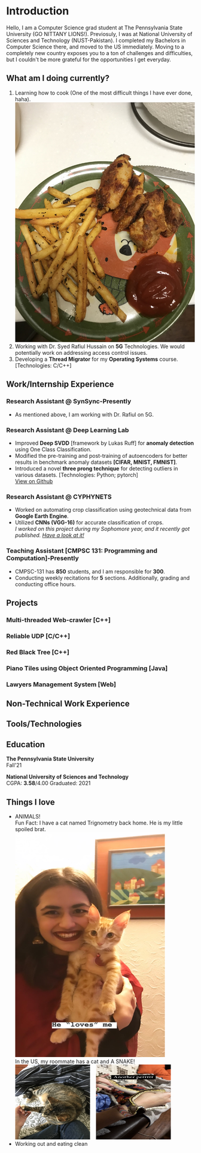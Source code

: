 # Introduction 
Hello, I am a Computer Science grad student at The Pennsylvania State University (GO NITTANY LIONS!). Previosuly, I was at National University of Sciences and Technology (NUST-Pakistan). I completed my Bachelors in Computer Science there, and moved to the US immediately. Moving to a completely new country exposes you to a ton of challenges and difficulties, but I couldn't be more grateful for the opportunities I get everyday. 

## What am I doing currently? 
1. Learning how to cook (One of the most difficult things I have ever done, haha). <br>![Image](Food.jpg)<br>
2. Working with Dr. Syed Rafiul Hussain on **5G** Technologies. We would potentially work on addressing access control issues. 
3. Developing a **Thread Migrator** for my **Operating Systems** course. [Technologies: C/C++]

## Work/Internship Experience

### Research Assistant @ SynSync-Presently
* As mentioned above, I am working with Dr. Rafiul on 5G. 

### Research Assistant @ Deep Learning Lab <br>
* Improved **Deep SVDD** [framework by Lukas Ruff] for **anomaly detection** using One Class Classification. <br>
* Modified the pre-training and post-training of autoencoders for better results in benchmark anomaly datasets **[CIFAR, MNIST, FMNIST]**. <br>
* Introduced a novel **three prong technique** for detecting outliers in various datasets. [Technologies: Python; pytorch] <br>
[View on Github](https://github.com/TatheerZahara/Deep-SVDD-PyTorch-experiments.git)

### Research Assistant @ CYPHYNETS <br>
* Worked on automating crop classification using geotechnical data from **Google Earth Engine**. <br>
* Utilized **CNNs (VGG-16)** for accurate classification of crops. <br>
*I worked on this project during my Sophomore year, and it recently got published. [Have a look at it!](https://ieeexplore.ieee.org/document/9506046)* 

### Teaching Assistant [CMPSC 131: Programming and Computation]-Presently       
* CMPSC-131 has **850** students, and I am responsible for **300**. 
* Conducting weekly recitations for **5** sections.  Additionally, grading and conducting office hours. 

## Projects

### Multi-threaded Web-crawler [C++]

### Reliable UDP [C/C++]

### Red Black Tree [C++]

### Piano Tiles using Object Oriented Programming [Java]

### Lawyers Management System [Web]

## Non-Technical Work Experience 

## Tools/Technologies 


## Education 
**The Pennsylvania State University** <br>
Fall'21

**National University of Sciences and Technology** <br>
CGPA: **3.58**/4.00        Graduated: 2021

## Things I love 
- ANIMALS! <br> Fun Fact: I have a cat named Trignometry back home. He is my little spoiled brat. <br> <img src=MeandTrig.JPG width="400" height="600"><br> In the US, my roommate has a cat and A SNAKE! <br> <img src=Bean.jpg width="200" height="200">&nbsp;&nbsp; &nbsp;<img src=Bert.JPG width="200" height="200">
- Working out and eating clean 





